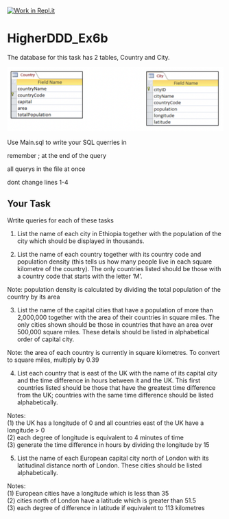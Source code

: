 [![Work in Repl.it](https://classroom.github.com/assets/work-in-replit-14baed9a392b3a25080506f3b7b6d57f295ec2978f6f33ec97e36a161684cbe9.svg)](https://classroom.github.com/online_ide?assignment_repo_id=4201365&assignment_repo_type=AssignmentRepo)
# HigherDDD_Ex6b

The database for this task has 2 tables, Country and City. 

![databaseTables](/Ex5b_tables.png)

Use Main.sql to write your SQL querries in

remember ; at the end of the query

all querys in the file at once

dont change lines 1-4

## Your Task

Wrtite queries for each of these tasks

1.	List the name of each city in Ethiopia together with the population of the city which should be displayed in thousands.

2.	List the name of each country together with its country code and population density (this tells us how many people live in each square kilometre of the country). The only countries listed should be those with a country code that starts with the letter ‘M’.

Note:	population density is calculated by dividing the total population of the country by its area

3.	List the name of the capital cities that have a population of more than 2,000,000 together with the area of their countries in square miles. The only cities shown should be those in countries that have an area over 500,000 square miles. These details should be listed in alphabetical order of capital city.

Note:	the area of each country is currently in square kilometres. To convert to square miles, multiply by 0.39
	
4.	List each country that is east of the UK with the name of its capital city and the time difference in hours between it and the UK. This first countries listed should be those that have the greatest time difference from the UK; countries with the same time difference should be listed alphabetically.

Notes:	\
  (1) the UK has a longitude of 0 and all countries east of the UK have a longitude > 0\
	(2) each degree of longitude is equivalent to 4 minutes of time\
	(3) generate the time difference in hours by dividing the longitude by 15

5.	List the name of each European capital city north of London with its latitudinal distance north of London. These cities should be listed alphabetically.

Notes:	\
  (1) European cities have a longitude which is less than 35\
	(2) cities north of London have a latitude which is greater than 51.5\
	(3) each degree of difference in latitude if equivalent to 113 kilometres

